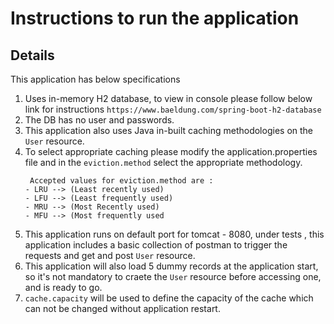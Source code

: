 # Instructions to run the application

## Details
This application has below specifications
1. Uses in-memory H2 database, to view in console please follow below link for instructions
    ```https://www.baeldung.com/spring-boot-h2-database```
2. The DB has no user and passwords.
3. This application also uses Java in-built caching methodologies on the ```User``` resource.
4. To select appropriate caching please modify the application.properties file and in the ```eviction.method``` select the appropriate methodology.
   ```aidl
    Accepted values for eviction.method are :
   - LRU --> (Least recently used)
   - LFU --> (Least frequently used)
   - MRU --> (Most Recently used)
   - MFU --> (Most frequently used

5. This application runs on default port for tomcat - 8080, under tests , this application includes a basic collection of postman to trigger the requests and get and post ```User```  resource.
6. This application will also load 5 dummy records at the application start, so it's not mandatory to craete the ```User``` resource before accessing one, and is ready to go.
7. ```cache.capacity``` will be used to define the capacity of the cache which can not be changed without application restart.